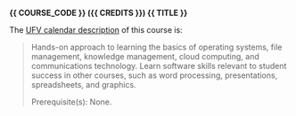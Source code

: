 **{{ COURSE_CODE }} ({{ CREDITS }}) {{ TITLE }}**

The [UFV calendar description](https://www.ufv.ca/calendar/current/CourseDescriptions/CIS.htm#:~:text=offered%20every%20semester.-,CIS%20100,-3%20credits) of this course is:

> Hands-on approach to learning the basics of operating systems, file management, knowledge management, cloud computing, and communications technology. Learn software skills relevant to student success in other courses, such as word processing, presentations, spreadsheets, and graphics.
>
> Prerequisite(s): None.
